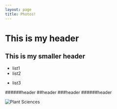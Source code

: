 ```yaml
---
layout: page
title: Photos! 
---
```


This is my header
===
This is my smaller header
---

+ list1
+ list2
* list3

######header
##header
###header
######header



![Plant Sciences](http://www.eebweb.arizona.edu/grads/paulcaradonna/Paul_CaraDonna/LE_SUPPLEMENT_files/droppedImage_1.jpg)
